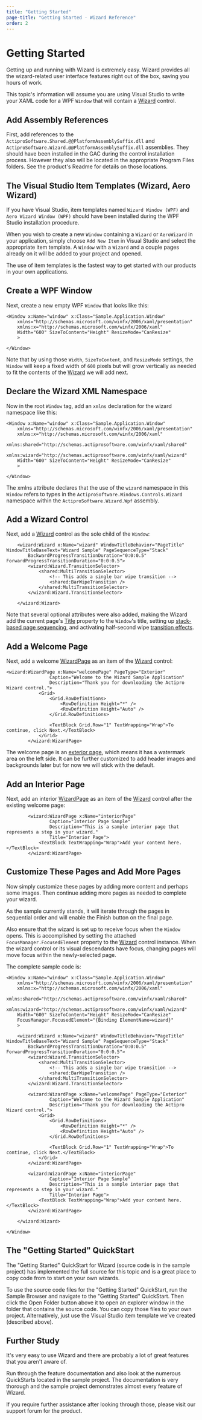 ```yaml
---
title: "Getting Started"
page-title: "Getting Started - Wizard Reference"
order: 2
---
```

# Getting Started

Getting up and running with Wizard is extremely easy.  Wizard provides all the wizard-related user interface features right out of the box, saving you hours of work.

This topic's information will assume you are using Visual Studio to write your XAML code for a WPF `Window` that will contain a [Wizard](xref:@ActiproUIRoot.Controls.Wizard.Wizard) control.

## Add Assembly References

First, add references to the `ActiproSoftware.Shared.@@PlatformAssemblySuffix.dll` and `ActiproSoftware.Wizard.@@PlatformAssemblySuffix.dll` assemblies.  They should have been installed in the GAC during the control installation process.  However they also will be located in the appropriate Program Files folders.  See the product's Readme for details on those locations.

## The Visual Studio Item Templates (Wizard, Aero Wizard)

If you have Visual Studio, item templates named `Wizard Window (WPF)` and `Aero Wizard Window (WPF)` should have been installed during the WPF Studio installation procedure.

When you wish to create a new `Window` containing a `Wizard` or `AeroWizard` in your application, simply choose `Add New Item` in Visual Studio and select the appropriate item template.  A `Window` with a `Wizard` and a couple pages already on it will be added to your project and opened.

The use of item templates is the fastest way to get started with our products in your own applications.

## Create a WPF Window

Next, create a new empty WPF `Window` that looks like this:

```xaml
<Window x:Name="window" x:Class="Sample.Application.Window"
	xmlns="http://schemas.microsoft.com/winfx/2006/xaml/presentation"
	xmlns:x="http://schemas.microsoft.com/winfx/2006/xaml"
	Width="600" SizeToContent="Height" ResizeMode="CanResize"
	>
	
</Window>
```

Note that by using those `Width`, `SizeToContent`, and `ResizeMode` settings, the `Window` will keep a fixed width of `600` pixels but will grow vertically as needed to fit the contents of the [Wizard](xref:@ActiproUIRoot.Controls.Wizard.Wizard) we will add next.

## Declare the Wizard XML Namespace

Now in the root `Window` tag, add an `xmlns` declaration for the wizard namespace like this:

```xaml
<Window x:Name="window" x:Class="Sample.Application.Window"
	xmlns="http://schemas.microsoft.com/winfx/2006/xaml/presentation"
	xmlns:x="http://schemas.microsoft.com/winfx/2006/xaml"
	xmlns:shared="http://schemas.actiprosoftware.com/winfx/xaml/shared"
	xmlns:wizard="http://schemas.actiprosoftware.com/winfx/xaml/wizard"
	Width="600" SizeToContent="Height" ResizeMode="CanResize"
	>
	
</Window>
```

The xmlns attribute declares that the use of the `wizard` namespace in this `Window` refers to types in the `ActiproSoftware.Windows.Controls.Wizard` namespace within the `ActiproSoftware.Wizard.Wpf` assembly.

## Add a Wizard Control

Next, add a [Wizard](xref:@ActiproUIRoot.Controls.Wizard.Wizard) control as the sole child of the `Window`:

```xaml
	<wizard:Wizard x:Name="wizard" WindowTitleBehavior="PageTitle" WindowTitleBaseText="Wizard Sample" PageSequenceType="Stack" 
		BackwardProgressTransitionDuration="0:0:0.5" ForwardProgressTransitionDuration="0:0:0.5">
		<wizard:Wizard.TransitionSelector>
			<shared:MultiTransitionSelector>
				<!-- This adds a single bar wipe transition -->
				<shared:BarWipeTransition />
			</shared:MultiTransitionSelector>
		</wizard:Wizard.TransitionSelector>
		
	</wizard:Wizard>
```

Note that several optional attributes were also added, making the Wizard add the current page's [Title](xref:@ActiproUIRoot.Controls.Wizard.WizardPage.Title) property to the `Window`'s title, setting up [stack-based page sequencing](navigation-features/page-sequencing.md), and activating half-second wipe [transition effects](appearance-features/transition-effects.md).

## Add a Welcome Page

Next, add a welcome [WizardPage](xref:@ActiproUIRoot.Controls.Wizard.WizardPage) as an item of the [Wizard](xref:@ActiproUIRoot.Controls.Wizard.Wizard) control:

```xaml
<wizard:WizardPage x:Name="welcomePage" PageType="Exterior"
				Caption="Welcome to the Wizard Sample Application"
				Description="Thank you for downloading the Actipro Wizard control.">
			<Grid>
				<Grid.RowDefinitions>
					<RowDefinition Height="*" />
					<RowDefinition Height="Auto" />
				</Grid.RowDefinitions>

				<TextBlock Grid.Row="1" TextWrapping="Wrap">To continue, click Next.</TextBlock>
			</Grid>
		</wizard:WizardPage>
```

The welcome page is an [exterior page](page-button-features/page-types.md), which means it has a watermark area on the left side.  It can be further customized to add header images and backgrounds later but for now we will stick with the default.

## Add an Interior Page

Next, add an interior [WizardPage](xref:@ActiproUIRoot.Controls.Wizard.WizardPage) as an item of the [Wizard](xref:@ActiproUIRoot.Controls.Wizard.Wizard) control after the existing welcome page:

```xaml
		<wizard:WizardPage x:Name="interiorPage" 
				Caption="Interior Page Sample"
				Description="This is a sample interior page that represents a step in your wizard." 
				Title="Interior Page">
			<TextBlock TextWrapping="Wrap">Add your content here.</TextBlock>
		</wizard:WizardPage>
```

## Customize These Pages and Add More Pages

Now simply customize these pages by adding more content and perhaps some images.  Then continue adding more pages as needed to complete your wizard.

As the sample currently stands, it will iterate through the pages in sequential order and will enable the Finish button on the final page.

Also ensure that the wizard is set up to receive focus when the `Window` opens.  This is accomplished by setting the attached `FocusManager.FocusedElement` property to the [Wizard](xref:@ActiproUIRoot.Controls.Wizard.Wizard) control instance.  When the wizard control or its visual descendants have focus, changing pages will move focus within the newly-selected page.

The complete sample code is:

```xaml
<Window x:Name="window" x:Class="Sample.Application.Window"
	xmlns="http://schemas.microsoft.com/winfx/2006/xaml/presentation"
	xmlns:x="http://schemas.microsoft.com/winfx/2006/xaml"
	xmlns:shared="http://schemas.actiprosoftware.com/winfx/xaml/shared"
	xmlns:wizard="http://schemas.actiprosoftware.com/winfx/xaml/wizard"
	Width="600" SizeToContent="Height" ResizeMode="CanResize"
	FocusManager.FocusedElement="{Binding ElementName=wizard}"
	>
	
	<wizard:Wizard x:Name="wizard" WindowTitleBehavior="PageTitle" WindowTitleBaseText="Wizard Sample" PageSequenceType="Stack" 
		BackwardProgressTransitionDuration="0:0:0.5" ForwardProgressTransitionDuration="0:0:0.5">
		<wizard:Wizard.TransitionSelector>
			<shared:MultiTransitionSelector>
				<!-- This adds a single bar wipe transition -->
				<shared:BarWipeTransition />
			</shared:MultiTransitionSelector>
		</wizard:Wizard.TransitionSelector>
		
		<wizard:WizardPage x:Name="welcomePage" PageType="Exterior"
				Caption="Welcome to the Wizard Sample Application"
				Description="Thank you for downloading the Actipro Wizard control.">
			<Grid>
				<Grid.RowDefinitions>
					<RowDefinition Height="*" />
					<RowDefinition Height="Auto" />
				</Grid.RowDefinitions>

				<TextBlock Grid.Row="1" TextWrapping="Wrap">To continue, click Next.</TextBlock>
			</Grid>
		</wizard:WizardPage>
		
		<wizard:WizardPage x:Name="interiorPage" 
				Caption="Interior Page Sample"
				Description="This is a sample interior page that represents a step in your wizard." 
				Title="Interior Page">
			<TextBlock TextWrapping="Wrap">Add your content here.</TextBlock>
		</wizard:WizardPage>
		
	</wizard:Wizard>
	
</Window>
```

## The "Getting Started" QuickStart

The "Getting Started" QuickStart for Wizard (source code is in the sample project) has implemented the full source for this topic and is a great place to copy code from to start on your own wizards.

To use the source code files for the "Getting Started" QuickStart, run the Sample Browser and navigate to the "Getting Started" QuickStart.  Then click the Open Folder button above it to open an explorer window in the folder that contains the source code.  You can copy those files to your own project.  Alternatively, just use the Visual Studio item template we've created (described above).

## Further Study

It's very easy to use Wizard and there are probably a lot of great features that you aren't aware of.

Run through the feature documentation and also look at the numerous QuickStarts located in the sample project.  The documentation is very thorough and the sample project demonstrates almost every feature of Wizard.

If you require further assistance after looking through those, please visit our support forum for the product.
